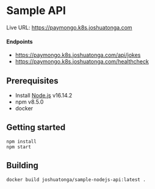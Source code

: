 # Sample API

Live URL: https://paymongo.k8s.joshuatonga.com

#### Endpoints
- https://paymongo.k8s.joshuatonga.com/api/jokes
- https://paymongo.k8s.joshuatonga.com/healthcheck

## Prerequisites
- Install [Node.js](https://nodejs.org/en/) v16.14.2
- npm v8.5.0
- docker

## Getting started
```
npm install
npm start
```

## Building
```
docker build joshuatonga/sample-nodejs-api:latest .
```
